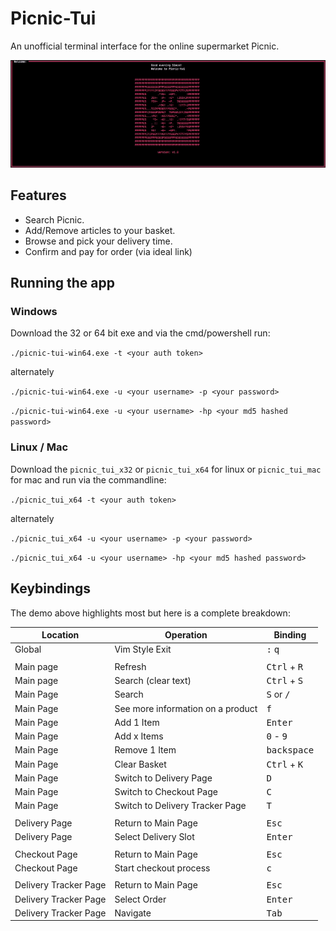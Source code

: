 # Picnic-Tui

An unofficial terminal interface for the online supermarket Picnic.

![demo](./screenshots/demo.gif)

## Features

- Search Picnic.
- Add/Remove articles to your basket.
- Browse and pick your delivery time.
- Confirm and pay for order (via ideal link)

## Running the app

### Windows

Download the 32 or 64 bit exe and via the cmd/powershell run:

`./picnic-tui-win64.exe -t <your auth token>`

alternately

`./picnic-tui-win64.exe -u <your username> -p <your password>`

`./picnic-tui-win64.exe -u <your username> -hp <your md5 hashed password>`

### Linux / Mac

Download the `picnic_tui_x32` or `picnic_tui_x64` for linux or `picnic_tui_mac` for mac and run via the commandline:

`./picnic_tui_x64 -t <your auth token>`

alternately

`./picnic_tui_x64 -u <your username> -p <your password>`

`./picnic_tui_x64 -u <your username> -hp <your md5 hashed password>`


## Keybindings 

The demo above highlights most but here is a complete breakdown:

| Location              | Operation                         | Binding                        |
|-----------------------|-----------------------------------|--------------------------------|
| Global                | Vim Style Exit                    | <kbd>:</kbd> <kbd>q</kbd>      |
|                       |                                   |                                |
| Main page             | Refresh                           | <kbd>Ctrl</kbd> + <kbd>R</kbd> |
| Main page             | Search (clear text)               | <kbd>Ctrl</kbd> + <kbd>S</kbd> |
| Main Page             | Search                            | <kbd>S</kbd> or <kbd>/</kbd>   |
| Main Page             | See more information on a product | <kbd>f</kbd>                   |
| Main Page             | Add 1 Item                        | <kbd>Enter</kbd>               |
| Main Page             | Add x Items                       | <kbd>0</kbd> - <kbd>9</kbd>    |
| Main Page             | Remove 1 Item                     | <kbd>backspace</kbd>           |
| Main Page             | Clear Basket                      | <kbd>Ctrl</kbd> + <kbd>K</kbd> |
| Main Page             | Switch to Delivery Page           | <kbd>D</kbd>                   |
| Main Page             | Switch to Checkout Page           | <kbd>C</kbd>                   |
| Main Page             | Switch to Delivery Tracker Page   | <kbd>T</kbd>                   |
|                       |                                   |                                |
| Delivery Page         | Return to Main Page               | <kbd>Esc</kbd>                 |
| Delivery Page         | Select Delivery Slot              | <kbd>Enter</kbd>               |
|                       |                                   |                                |
| Checkout Page         | Return to Main Page               | <kbd>Esc</kbd>                 |
| Checkout Page         | Start checkout process            | <kbd>c</kbd>                   |
|                       |                                   |                                |
| Delivery Tracker Page | Return to Main Page               | <kbd>Esc</kbd>                 |
| Delivery Tracker Page | Select Order                      | <kbd>Enter</kbd>               |
| Delivery Tracker Page | Navigate                          | <kbd>Tab</kbd>                 |
